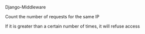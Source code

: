 Django-Middleware


Count the number of requests for the same IP

If it is greater than a certain number of times, it will refuse access
